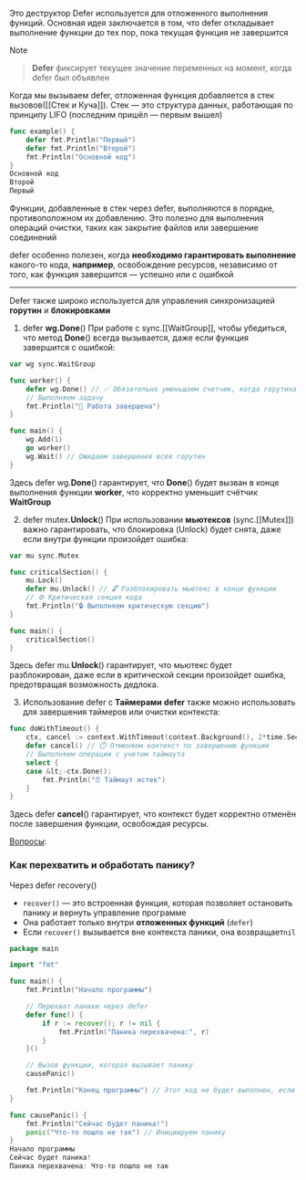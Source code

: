 Это деструктор
Defer используется для отложенного выполнения функций. Основная идея заключается в том, что defer откладывает выполнение функции до тех пор, пока текущая функция не завершится

> [!NOTE]
> > **Defer** фиксирует текущее значение переменных на момент, когда defer был объявлен

Когда мы вызываем defer, отложенная функция добавляется в стек вызовов([[Стек и Куча]]). Стек — это структура данных, работающая по принципу LIFO (последним пришёл — первым вышел)

```go
func example() {
    defer fmt.Println("Первый")
    defer fmt.Println("Второй")
    fmt.Println("Основной код")
}
Основной код 
Второй 
Первый
```
Функции, добавленные в стек через defer, выполняются в порядке, противоположном их добавлению. Это полезно для выполнения операций очистки, таких как закрытие файлов или завершение соединений

defer особенно полезен, когда **необходимо гарантировать выполнение** какого-то кода, **например**, освобождение ресурсов, независимо от того, как функция завершится — успешно или с ошибкой

--------------------------------------------------------------------
Defer также широко используется для управления синхронизацией **горутин** и **блокировками**

1. defer **wg.Done**()
При работе с sync.[[WaitGroup]], чтобы убедиться, что метод **Done**() всегда вызывается, даже если функция завершится с ошибкой:
```go
var wg sync.WaitGroup

func worker() {
    defer wg.Done() // ✅ Обязательно уменьшаем счетчик, когда горутина завершится
    // Выполняем задачу
    fmt.Println("🏁 Работа завершена")
}

func main() {
    wg.Add(1)
    go worker()
    wg.Wait() // Ожидаем завершения всех горутин
}
```
Здесь defer wg.**Done**() гарантирует, что **Done**() будет вызван в конце выполнения функции **worker**, что корректно уменьшит счётчик **WaitGroup**

2. defer mutex.**Unlock**()
При использовании **мьютексов** (sync.[[Mutex]]) важно гарантировать, что блокировка (Unlock) будет снята, даже если внутри функции произойдет ошибка:
```go
var mu sync.Mutex

func criticalSection() {
    mu.Lock()
    defer mu.Unlock() // 🔓 Разблокировать мьютекс в конце функции
    // ⚙️ Критическая секция кода
    fmt.Println("🔒 Выполняем критическую секцию")
}

func main() {
    criticalSection()
}
```
Здесь defer mu.**Unlock**() гарантирует, что мьютекс будет разблокирован, даже если в критической секции произойдет ошибка, предотвращая возможность дедлока.

3. Использование defer с **Таймерами**
**defer** также можно использовать для завершения таймеров или очистки контекста:
```go
func doWithTimeout() {
    ctx, cancel := context.WithTimeout(context.Background(), 2*time.Second)
    defer cancel() // ⏱️ Отменяем контекст по завершению функции
    // Выполняем операции с учетом таймаута
    select {
    case &lt;-ctx.Done():
        fmt.Println("⏰ Таймаут истек")
    }
}
```
Здесь defer **cancel**() гарантирует, что контекст будет корректно отменён после завершения функции, освобождая ресурсы.


<u>Вопросы</u>:
### **Как перехватить и обработать панику?**

Через defer recovery()

- `recover()` — это встроенная функция, которая позволяет остановить панику и вернуть управление программе
- Она работает только внутри **отложенных функций** (`defer`)
- Если `recover()` вызывается вне контекста паники, она возвращает`nil`
```go
package main

import "fmt"

func main() {
    fmt.Println("Начало программы")

    // Перехват паники через defer
    defer func() {
        if r := recover(); r != nil {
            fmt.Println("Паника перехвачена:", r)
        }
    }()

    // Вызов функции, которая вызывает панику
    causePanic()

    fmt.Println("Конец программы") // Этот код не будет выполнен, если panic не перехвачена
}

func causePanic() {
    fmt.Println("Сейчас будет паника!")
    panic("Что-то пошло не так") // Инициируем панику
}
Начало программы 
Сейчас будет паника! 
Паника перехвачена: Что-то пошло не так
```

